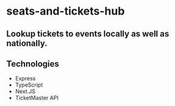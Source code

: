 # seats-and-tickets-hub

## Lookup tickets to events locally as well as nationally.

## Technologies
- Express
- TypeScript
- Next.JS
- TicketMaster API
